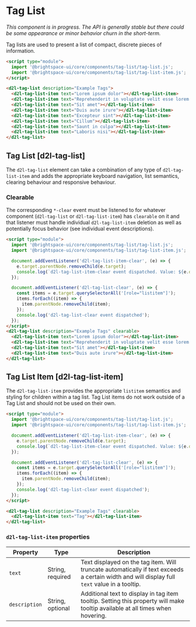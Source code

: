 # Tag List
*This component is in progress. The API is generally stable but there could be some appearance or minor behavior churn in the short-term.*

Tag lists are used to present a list of compact, discrete pieces of information.

<!-- docs: demo autoSize:false display:block size:small -->
```html
<script type="module">
  import '@brightspace-ui/core/components/tag-list/tag-list.js';
  import '@brightspace-ui/core/components/tag-list/tag-list-item.js';
</script>

<d2l-tag-list description="Example Tags">
  <d2l-tag-list-item text="Lorem ipsum dolor"></d2l-tag-list-item>
  <d2l-tag-list-item text="Reprehenderit in voluptate velit esse lorem ipsum dolor"></d2l-tag-list-item>
  <d2l-tag-list-item text="Sit amet"></d2l-tag-list-item>
  <d2l-tag-list-item text="Duis aute irure"></d2l-tag-list-item>
  <d2l-tag-list-item text="Excepteur sint"></d2l-tag-list-item>
  <d2l-tag-list-item text="Cillum"></d2l-tag-list-item>
  <d2l-tag-list-item text="Saunt in culpa"></d2l-tag-list-item>
  <d2l-tag-list-item text="Laboris nisi"></d2l-tag-list-item>
</d2l-tag-list>
```

## Tag List [d2l-tag-list]

The `d2l-tag-list` element can take a combination of any type of `d2l-tag-list-item` and adds the appropriate keyboard navigation, list semantics, clearing behaviour and responsive behaviour.

### Clearable

The corresponding `*-clear` event must be listened to for whatever component (`d2l-tag-list` or `d2l-tag-list-item`) has `clearable` on it and that listener must handle individual `d2l-tag-list-item` deletion as well as potentially focus behavior (see individual event descriptions).

<!-- docs: demo live name:d2l-tag-list autoSize:false display:block size:small -->
```html
<script type="module">
  import '@brightspace-ui/core/components/tag-list/tag-list.js';
  import '@brightspace-ui/core/components/tag-list/tag-list-item.js';

  document.addEventListener('d2l-tag-list-item-clear', (e) => {
    e.target.parentNode.removeChild(e.target);
    console.log(`d2l-tag-list-item-clear event dispatched. Value: ${e.detail.value}`);
  });

  document.addEventListener('d2l-tag-list-clear', (e) => {
    const items = e.target.querySelectorAll('[role="listitem"]');
    items.forEach((item) => {
      item.parentNode.removeChild(item);
    });
    console.log('d2l-tag-list-clear event dispatched');
  });
</script>
<d2l-tag-list description="Example Tags" clearable>
  <d2l-tag-list-item text="Lorem ipsum dolor"></d2l-tag-list-item>
  <d2l-tag-list-item text="Reprehenderit in voluptate velit esse lorem ipsum dolor"></d2l-tag-list-item>
  <d2l-tag-list-item text="Sit amet"></d2l-tag-list-item>
  <d2l-tag-list-item text="Duis aute irure"></d2l-tag-list-item>
</d2l-tag-list>
```

## Tag List Item [d2l-tag-list-item]
The `d2l-tag-list-item` provides the appropriate `listitem` semantics and styling for children within a tag list. Tag List items do not work outside of a Tag List and should not be used on their own.

<!-- docs: demo live name:d2l-tag-list-item autoSize:false display:block size:small -->
```html
<script type="module">
  import '@brightspace-ui/core/components/tag-list/tag-list.js';
  import '@brightspace-ui/core/components/tag-list/tag-list-item.js';

  document.addEventListener('d2l-tag-list-item-clear', (e) => {
    e.target.parentNode.removeChild(e.target);
    console.log(`d2l-tag-list-item-clear event dispatched. Value: ${e.detail.value}`);
  });

  document.addEventListener('d2l-tag-list-clear', (e) => {
    const items = e.target.querySelectorAll('[role="listitem"]');
    items.forEach((item) => {
      item.parentNode.removeChild(item);
    });
    console.log('d2l-tag-list-clear event dispatched');
  });
</script>

<d2l-tag-list description="Example Tags" clearable>
  <d2l-tag-list-item text="Tag"></d2l-tag-list-item>
</d2l-tag-list>
```

<!-- docs: start hidden content -->
### `d2l-tag-list-item` properties

| Property | Type | Description |
|--|--|--|
| `text` | String, required | Text displayed on the tag item. Will truncate automatically if text exceeds a certain width and will display full `text` value in a tooltip. |
| `description` | String, optional | Additional text to display in tag item tooltip. Setting this property will make tooltip available at all times when hovering. |
<!-- docs: end hidden content -->
